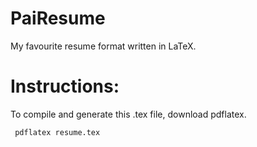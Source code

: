 # PaiResume
My favourite resume format written in LaTeX.

# Instructions:
To compile and generate this .tex file, download pdflatex.

<pre><code> pdflatex resume.tex </pre></code>
